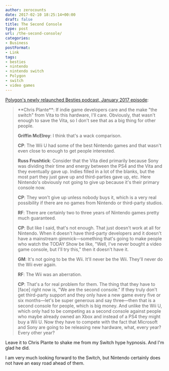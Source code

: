 ```yaml
---
author: zerocounts
date: 2017-02-10 18:25:14+00:00
draft: false
title: The Second Console
type: post
url: /the-second-console/
categories:
- Business
postFormat:
- Link
tags:
- besties
- nintendo
- nintendo switch
- Polygon
- switch
- video games
---
```


[Polygon's newly relaunched Besties podcast, January 2017 episode](https://itunes.apple.com/us/podcast/besties-pick-best-games-january/id505516789?i=1000381026494&mt=2):


<blockquote>**Chris Plante**: If indie game developers care and the make "the switch" from Vita to this hardware, I'll care. Obviously, that wasn't enough to save the Vita, so I don't see that as a big thing for other people.

**Griffin McElroy**: I think that's a wack comparison.

**CP**: The Wii U had some of the best Nintendo games and that wasn't even close to enough to get people interested.

**Russ Frushtick**: Consider that the Vita died primarily because Sony was dividing their time and energy between the PS4 and the Vita and they eventually gave up. Indies filled in a lot of the blanks, but the most part they just gave up and third-parties gave up, etc. Here Nintendo's obviously not going to give up because it's their primary console now.

**CP**: They won't give up unless nobody buys it, which is a very real possibility if there are no games from Nintendo or third-party studios.

**RF**: There are certainly two to three years of Nintendo games pretty much guaranteed.

**CP**: But like I said, that's not enough. That just doesn't work at all for Nintendo. When it doesn't have third-party developers and it doesn't have a mainstream gimmick—something that's going to make people who watch the TODAY Show be like, "Well, I've never bought a video game console, but I'll try this," then it doesn't have it.

**GM**: It's not going to be the Wii. It'll never be the Wii. They'll never do the Wii ever again.

**RF**: The Wii was an aberration.

**CP**: That's a for real problem for them. The thing that they have to [face] right now is, "We are the second console." If they truly don't get third-party support and they only have a new game every five or six months—let's be super generous and say three—then that is a second console for people, which is big money. And unlike the Wii U, which only had to be competing as a second console against people who maybe already owned an Xbox and instead of a PS4 they might buy a Wii U. Now they have to compete with the fact that Microsoft and Sony are going to be releasing new hardware, what, every year? Every other year?</blockquote>


Leave it to Chris Plante to shake me from my Switch hype hypnosis. And I'm glad he did.

I am very much looking forward to the Switch, but Nintendo certainly does not have an easy road ahead of them.
